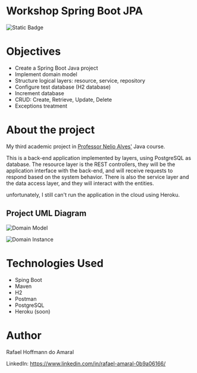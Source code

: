 # Workshop Spring Boot JPA
![Static Badge](https://img.shields.io/badge/license-MIT-green?link=https%3A%2F%2Fgithub.com%2FRafa-Hoff%2Fworkshop-springboot3-jpa%2Fblob%2Fmain%2FLICENSE)

# Objectives
- Create a Spring Boot Java project
- Implement domain model
- Structure logical layers: resource, service, repository
- Configure test database (H2 database)
- Increment database
- CRUD: Create, Retrieve, Update, Delete
- Exceptions treatment

# About the project
My third academic project in [Professor Nelio Alves'](https://www.udemy.com/course/java-curso-completo/) Java course.

This is a back-end application implemented by layers, using PostgreSQL as database.
The resource layer is the REST controllers, they will be the application interface with the 
back-end, and will receive requests to respond based on the system behavior. 
There is also the service layer and the data access layer, and they will interact with the entities.

unfortunately, I still can't run the application in the cloud using Heroku.

## Project UML Diagram

![Domain Model](https://github.com/Rafa-Hoff/assests/blob/main/Domain%20model.png)

![Domain Instance](https://github.com/Rafa-Hoff/assests/blob/main/Domain%20Instance.png)

# Technologies Used
- Sping Boot
- Maven
- H2
- Postman
- PostgreSQL
- Heroku (soon)

# Author
Rafael Hoffmann do Amaral

LinkedIn: https://www.linkedin.com/in/rafael-amaral-0b9a06166/
